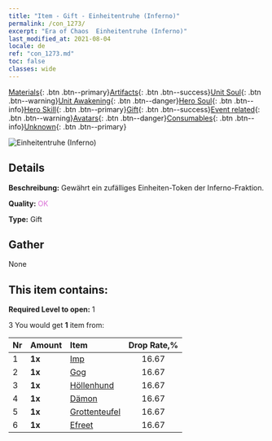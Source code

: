 ```yaml
---
title: "Item - Gift - Einheitentruhe (Inferno)"
permalink: /con_1273/
excerpt: "Era of Chaos  Einheitentruhe (Inferno)"
last_modified_at: 2021-08-04
locale: de
ref: "con_1273.md"
toc: false
classes: wide
---
```

 [Materials](/ItemsDE/){: .btn .btn--primary}[Artifacts](/ItemsDE/Artifacts/){: .btn .btn--success}[Unit Soul](/ItemsDE/UnitSoul/){: .btn .btn--warning}[Unit Awakening](/ItemsDE/UnitAwakening/){: .btn .btn--danger}[Hero Soul](/ItemsDE/HeroSoul/){: .btn .btn--info}[Hero Skill](/ItemsDE/HeroSkill/){: .btn .btn--primary}[Gift](/ItemsDE/Gift/){: .btn .btn--success}[Event related](/ItemsDE/Events/){: .btn .btn--warning}[Avatars](/ItemsDE/Avatars/){: .btn .btn--danger}[Consumables](/ItemsDE/Consumables/){: .btn .btn--info}[Unknown](/ItemsDE/Unknown/){: .btn .btn--primary}

 ![Einheitentruhe (Inferno)](/images/t/i_904005.png)

## Details
 **Beschreibung:** Gewährt ein zufälliges Einheiten-Token der Inferno-Fraktion.

 **Quality:** <span style="color: #DA70D6">OK</span>

 **Type:** Gift

## Gather

  None

## This item contains:

 **Required Level to open:** 1

 3 You would get **1** item  from:

  | Nr | Amount |     Item    | Drop Rate,% |
  |:---|:-------|:------------|:---------:|
  | 1 |  **1x** | [Imp](/ItemsDE/unt_226/) | 16.67 | 
  | 2 |  **1x** | [Gog](/ItemsDE/unt_227/) | 16.67 | 
  | 3 |  **1x** | [Höllenhund](/ItemsDE/unt_228/) | 16.67 | 
  | 4 |  **1x** | [Dämon](/ItemsDE/unt_229/) | 16.67 | 
  | 5 |  **1x** | [Grottenteufel](/ItemsDE/unt_230/) | 16.67 | 
  | 6 |  **1x** | [Efreet](/ItemsDE/unt_231/) | 16.67 | 

